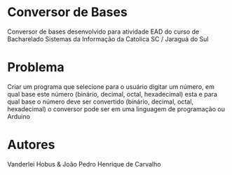 # Conversor de Bases
Conversor de bases desenvolvido para atividade EAD do curso de Bacharelado Sistemas da Informação da Catolica SC / Jaraguá do Sul

# Problema
Criar um programa que selecione para o usuário digitar um número, em qual base este número (binário, decimal, octal, hexadecimal) esta e para qual base o número deve ser convertido (binário, decimal, octal, hexadecimal)  o conversor pode ser em uma linguagem de programação ou Arduino

# Autores
Vanderlei Hobus & João Pedro Henrique de Carvalho

